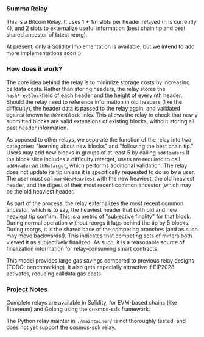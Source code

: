 ### Summa Relay

This is a Bitcoin Relay. It uses 1 + 1/n slots per header relayed (n is
currently 4), and 2 slots to externalize useful information (best chain tip and
best shared ancestor of latest reorg).

At present, only a Solidity implementation is available, but we intend to add
more implementations soon :)

### How does it work?

The core idea behind the relay is to minimize storage costs by increasing
calldata costs. Rather than storing headers, the relay stores the
`hashPrevBlock`field of each header and the height of every nth header. Should
the relay need to reference information in old headers (like the difficulty),
the header data is passed to the relay again, and validated against known
`hashPrevBlock` links. This allows the relay to check that newly submitted
blocks are valid extensions of existing blocks, without storing all past header
information.

As opposed to other relays, we separate the function of the relay into two
categories: "learning about new blocks" and "following the best chain tip."
Users may add new blocks in groups of at least 5 by calling `addHeaders` If the
block slice includes a difficulty retarget, users are required to call
`addHeadersWithRetarget`, which performs additional validation. The relay does
not update its tip unless it is specifically requested to do so by a user. The
user must call `markNewHeaviest` with the new heaviest, the old heaviest
header, and the digest of their most recent common ancestor (which may be the
old heaviest header.

As part of the process, the relay externalizes the most recent common ancestor,
which is to say, the heaviest header that both old and new heaviest tip
confirm. This is a metric of "subjective finality" for that block. During
normal operation without reorgs it lags behind the tip by 5 blocks. During
reorgs, it is the shared base of the competing branches (and as such may move
backwards!). This indicates that competing sets of miners both viewed it as
subjectively finalized. As such, it is a reasonable source of finalization
information for relay-consuming smart contracts.

This model provides large gas savings compared to previous relay designs (TODO:
benchmarking). It also gets especially attractive if EIP2028 activates,
reducing calldata gas costs.

### Project Notes

Complete relays are available in Solidity, for EVM-based chains (like Ethereum)
and Golang using the cosmos-sdk framework.

The Python relay mainter in `./maintainer/` is not thoroughly tested, and does
not yet support the cosmos-sdk relay.
